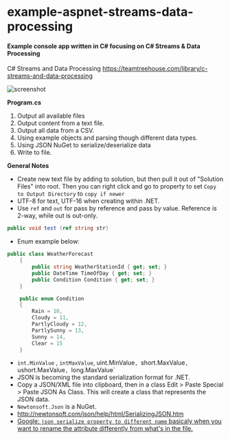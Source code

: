 # example-aspnet-streams-data-processing
#### Example console app written in C# focusing on C# Streams & Data Processing ####

C# Streams and Data Processing
https://teamtreehouse.com/library/c-streams-and-data-processing

![screenshot](https://github.com/sarn1/example-aspnet-streams-data-processing/blob/master/screenshot.png)

**Program.cs**
1. Output all available files
2. Output content from a text file.
3. Output all data from a CSV.
4. Using example objects and parsing though different data types.
5. Using JSON NuGet to serialize/deserialize data
6. Write to file.

**General Notes**
- Create new text file by adding to solution, but then pull it out of "Solution Files" into root.  Then you can right click and go to property to set `Copy to Output Directory` to `copy if newer`
- UTF-8 for text, UTF-16 when creating within .NET.
- Use `ref` and `out` for pass by reference and pass by value.  Reference is 2-way, while out is out-only.
```csharp
public void test (ref string str)
```
- Enum example below:
```csharp
public class WeatherForecast
    {
        public string WeatherStationId { get; set; }
        public DateTime TimeOfDay { get; set; }
        public Condition Condition { get; set; }
    }

    public enum Condition
    {
        Rain = 10,
        Cloudy = 11,
        PartlyCloudy = 12,
        PartlySunny = 13,
        Sunny = 14,
        Clear = 15
    }
```
- `int.MinValue` , `intMaxValue`, uint.MinValue`, `short.MaxValue`, `ushort.MaxValue`, `long.MaxValue`
- JSON is becoming the standard serialization format for .NET.
- Copy a JSON/XML file into clipboard, then in a class Edit > Paste Special > Paste JSON As Class.  This will create a class that represents the JSON data.
- `Newtonsoft.Json` is a NuGet.  
- http://newtonsoft.com/json/help/html/SerializingJSON.htm
- [Google: `json serialize property to different name` basicaly when you want to rename the attribute differently from what's in the file.](https://stackoverflow.com/questions/8796618/how-can-i-change-property-names-when-serializing-with-json-net)
